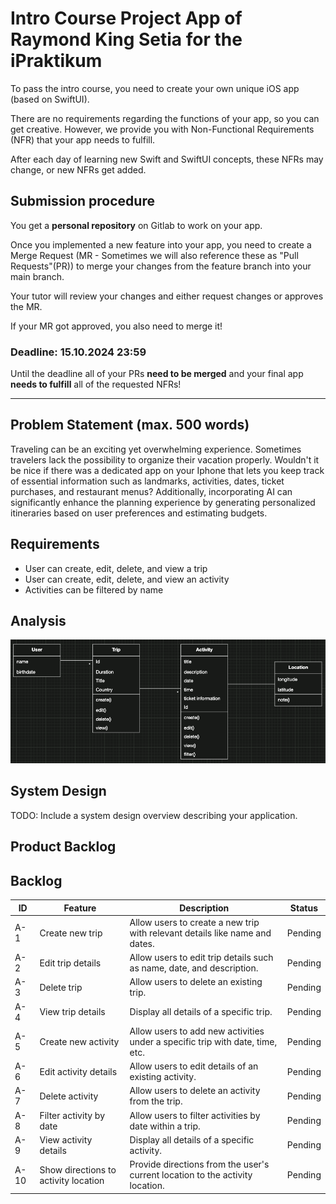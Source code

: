 # Intro Course Project App of Raymond King Setia for the iPraktikum

To pass the intro course, you need to create your own unique iOS app (based on SwiftUI).

There are no requirements regarding the functions of your app, so you can get creative.
However, we provide you with Non-Functional Requirements (NFR) that your app needs to fulfill.

After each day of learning new Swift and SwiftUI concepts, these NFRs may change, or new NFRs get added.

## Submission procedure

You get a **personal repository** on Gitlab to work on your app.

Once you implemented a new feature into your app, you need to create a Merge Request (MR - Sometimes we will also reference these as "Pull Requests"(PR)) to merge your changes from the feature branch into your main branch.

Your tutor will review your changes and either request changes or approves the MR.

If your MR got approved, you also need to merge it!

### Deadline: **15.10.2024 23:59**

Until the deadline all of your PRs **need to be merged** and your final app **needs to fulfill** all of the requested NFRs!

---

## Problem Statement (max. 500 words)

Traveling can be an exciting yet overwhelming experience. Sometimes travelers lack the possibility to organize their vacation properly. Wouldn't it be nice if there was a dedicated app on your Iphone that lets you keep track of essential information such as landmarks, activities, dates, ticket purchases, and restaurant menus? Additionally, incorporating AI can significantly enhance the planning experience by generating personalized itineraries based on user preferences and estimating budgets.

## Requirements

- User can create, edit, delete, and view a trip
- User can create, edit, delete, and view an activity
- Activities can be filtered by name

## Analysis

![UML-Diagram](./UML-Diagram.png)

## System Design

TODO: Include a system design overview describing your application.

## Product Backlog

## Backlog

| ID  | Feature                              | Description                                                                  | Status  |
| --- | ------------------------------------ | ---------------------------------------------------------------------------  | ------- |
| A-1 | Create new trip                      | Allow users to create a new trip with relevant details like name and dates.  | Pending |
| A-2 | Edit trip details                    | Allow users to edit trip details such as name, date, and description.        | Pending |
| A-3 | Delete trip                          | Allow users to delete an existing trip.                                      | Pending |
| A-4 | View trip details                    | Display all details of a specific trip.                                      | Pending |
| A-5 | Create new activity                  | Allow users to add new activities under a specific trip with date, time, etc.| Pending |
| A-6 | Edit activity details                | Allow users to edit details of an existing activity.                         | Pending |
| A-7 | Delete activity                      | Allow users to delete an activity from the trip.                             | Pending |
| A-8 | Filter activity by date              | Allow users to filter activities by date within a trip.                      | Pending |
| A-9 | View activity details                | Display all details of a specific activity.                                  | Pending |
| A-10| Show directions to activity location | Provide directions from the user's current location to the activity location.| Pending |

